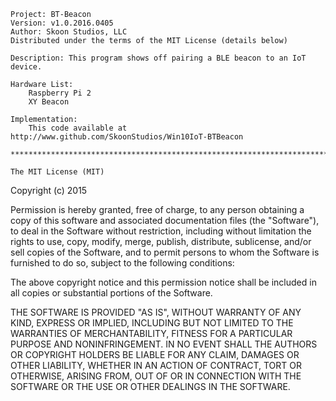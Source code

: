     Project: BT-Beacon
    Version: v1.0.2016.0405
    Author: Skoon Studios, LLC
    Distributed under the terms of the MIT License (details below)

    Description: This program shows off pairing a BLE beacon to an IoT device.

    Hardware List:
        Raspberry Pi 2
        XY Beacon

    Implementation:
        This code available at http://www.github.com/SkoonStudios/Win10IoT-BTBeacon

    ******************************************************************************

    The MIT License (MIT)

Copyright (c) 2015 

Permission is hereby granted, free of charge, to any person obtaining a copy
of this software and associated documentation files (the "Software"), to deal
in the Software without restriction, including without limitation the rights
to use, copy, modify, merge, publish, distribute, sublicense, and/or sell
copies of the Software, and to permit persons to whom the Software is
furnished to do so, subject to the following conditions:

The above copyright notice and this permission notice shall be included in all
copies or substantial portions of the Software.

THE SOFTWARE IS PROVIDED "AS IS", WITHOUT WARRANTY OF ANY KIND, EXPRESS OR
IMPLIED, INCLUDING BUT NOT LIMITED TO THE WARRANTIES OF MERCHANTABILITY,
FITNESS FOR A PARTICULAR PURPOSE AND NONINFRINGEMENT. IN NO EVENT SHALL THE
AUTHORS OR COPYRIGHT HOLDERS BE LIABLE FOR ANY CLAIM, DAMAGES OR OTHER
LIABILITY, WHETHER IN AN ACTION OF CONTRACT, TORT OR OTHERWISE, ARISING FROM,
OUT OF OR IN CONNECTION WITH THE SOFTWARE OR THE USE OR OTHER DEALINGS IN THE
SOFTWARE.